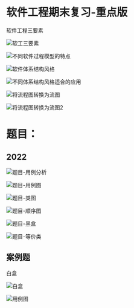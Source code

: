 # 软件工程期末复习-重点版



软件工程三要素



![软工三要素](软工期末复习.assets/软工三要素.png)

![不同软件过程模型的特点](软工期末复习.assets/不同软件过程模型的特点.png)

![软件体系结构风格](软工期末复习.assets/软件体系结构风格.png)

![不同体系结构风格适合的应用](软工期末复习.assets/不同体系结构风格适合的应用.png)





![将流程图转换为流图](软工期末复习.assets/将流程图转换为流图.png)

![将流程图转换为流图2](软工期末复习.assets/将流程图转换为流图2.png)





# 题目：



## 2022



![题目-用例分析](软工期末复习.assets/题目-用例分析.png)



![题目-用例图](软工期末复习.assets/题目-用例图.png)

![题目-类图](软工期末复习.assets/题目-类图.png)

![题目-顺序图](软工期末复习.assets/题目-顺序图.png)



![题目-黑盒](软工期末复习.assets/题目-黑盒.png)

![题目-等价类](软工期末复习.assets/题目-等价类.png)



## 案例题

白盒

![白盒](软工期末复习.assets/白盒.png)





![用例图](软工期末复习.assets/用例图.png)